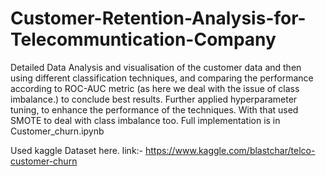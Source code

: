# Customer-Retention-Analysis-for-Telecommuntication-Company
Detailed Data Analysis and visualisation of the customer data and then using different classification techniques, and comparing the performance according to ROC-AUC metric (as here we deal with the issue of class imbalance.) to conclude best results. Further applied hyperparameter tuning, to enhance the performance of the techniques. With that used SMOTE to deal with class imbalance too. 
Full implementation is in Customer_churn.ipynb

Used kaggle Dataset here.
link:- https://www.kaggle.com/blastchar/telco-customer-churn
